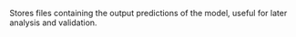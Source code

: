 Stores files containing the output predictions of the model, useful for later analysis and validation.
